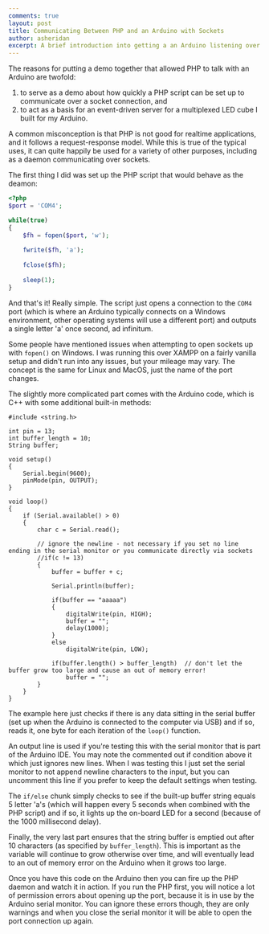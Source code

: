 ```yaml
---
comments: true
layout: post
title: Communicating Between PHP and an Arduino with Sockets
author: asheridan
excerpt: A brief introduction into getting a an Arduino listening over a USB connection with a PHP script on the other end
---
```


The reasons for putting a demo together that allowed PHP to talk with an Arduino are twofold:

1. to serve as a demo about how quickly a PHP script can be set up to communicate over a socket connection, and
1. to act as a basis for an event-driven server for a multiplexed LED cube I built for my Arduino.

A common misconception is that PHP is not good for realtime applications, and it follows a request-response model. While this is true of the typical uses, it can quite happily be used for a variety of other purposes, including as a daemon communicating over sockets.

The first thing I did was set up the PHP script that would behave as the deamon:

```php
<?php
$port = 'COM4';

while(true)
{
	$fh = fopen($port, 'w');
	
	fwrite($fh, 'a');
	
	fclose($fh);
	
	sleep(1);
}
```

And that's it! Really simple. The script just opens a connection to the <code>COM4</code> port (which is where an Arduino typically connects on a Windows environment, other operating systems will use a different port) and outputs a single letter 'a' once second, ad infinitum.

Some people have mentioned issues when attempting to open sockets up with <code>fopen()</code> on Windows. I was running this over XAMPP on a fairly vanilla setup and didn't run into any issues, but your mileage may vary. The concept is the same for Linux and MacOS, just the name of the port changes.

The slightly more complicated part comes with the Arduino code, which is C++ with some additional built-in methods:

```arduino
#include <string.h>

int pin = 13;
int buffer_length = 10;
String buffer;

void setup()
{
	Serial.begin(9600);
	pinMode(pin, OUTPUT);
}

void loop()
{
	if (Serial.available() > 0)
	{
		char c = Serial.read();
		
		// ignore the newline - not necessary if you set no line ending in the serial monitor or you communicate directly via sockets
		//if(c != 13)
		{
			buffer = buffer + c;

			Serial.println(buffer);

			if(buffer == "aaaaa")
			{
				digitalWrite(pin, HIGH);
				buffer = "";
				delay(1000);
			}
			else
				digitalWrite(pin, LOW);
				
			if(buffer.length() > buffer_length)  // don't let the buffer grow too large and cause an out of memory error!
				buffer = "";
		}
	}
}
```
The example here just checks if there is any data sitting in the serial buffer (set up when the Arduino is connected to the computer via USB) and if so, reads it, one byte for each iteration of the <code>loop()</code> function.

An output line is used if you're testing this with the serial monitor that is part of the Arduino IDE. You may note the commented out if condition above it which just ignores new lines. When I was testing this I just set the serial monitor to not append newline characters to the input, but you can uncomment this line if you prefer to keep the default settings when testing.

The <code>if/else</code> chunk simply checks to see if the built-up buffer string equals 5 letter 'a's (which will happen every 5 seconds when combined with the PHP script) and if so, it lights up the on-board LED for a second (because of the 1000 millisecond delay).

Finally, the very last part ensures that the string buffer is emptied out after 10 characters (as specified by <code>buffer_length</code>). This is important as the variable will continue to grow otherwise over time, and will eventually lead to an out of memory error on the Arduino when it grows too large.

Once you have this code on the Arduino then you can fire up the PHP daemon and watch it in action. If you run the PHP first, you will notice a lot of permission errors about opening up the port, because it is in use by the Arduino serial monitor. You can ignore these errors though, they are only warnings and when you close the serial monitor it will be able to open the port connection up again.


